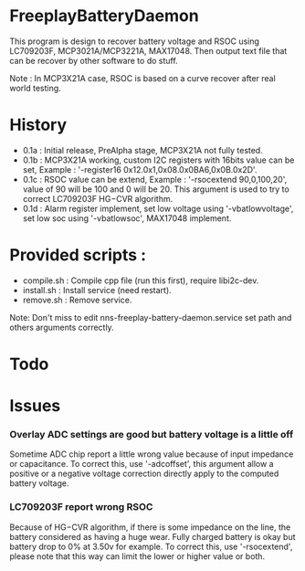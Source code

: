 # FreeplayBatteryDaemon
This program is design to recover battery voltage and RSOC using LC709203F, MCP3021A/MCP3221A, MAX17048. Then output text file that can be recover by other software to do stuff.

Note : In MCP3X21A case, RSOC is based on a curve recover after real world testing.

# History
- 0.1a : Initial release, PreAlpha stage, MCP3X21A not fully tested.
- 0.1b : MCP3X21A working, custom I2C registers with 16bits value can be set, Example : '-register16 0x12.0x1,0x08.0x0BA6,0x0B.0x2D'.
- 0.1c : RSOC value can be extend, Example : '-rsocextend 90,0,100,20', value of 90 will be 100 and 0 will be 20. This argument is used to try to correct LC709203F HG−CVR algorithm.
- 0.1d : Alarm register implement, set low voltage using '-vbatlowvoltage', set low soc using '-vbatlowsoc', MAX17048 implement.

# Provided scripts :
- compile.sh : Compile cpp file (run this first), require libi2c-dev.
- install.sh : Install service (need restart).
- remove.sh : Remove service.

Note: Don't miss to edit nns-freeplay-battery-daemon.service set path and others arguments correctly.

# Todo


# Issues
### Overlay ADC settings are good but battery voltage is a little off
Sometime ADC chip report a little wrong value because of input impedance or capacitance.
To correct this, use '-adcoffset', this argument allow a positive or a negative voltage correction directly apply to the computed battery voltage.

### LC709203F report wrong RSOC
Because of HG−CVR algorithm, if there is some impedance on the line, the battery considered as having a huge wear. Fully charged battery is okay but battery drop to 0% at 3.50v for example.
To correct this, use '-rsocextend', please note that this way can limit the lower or higher value or both.
